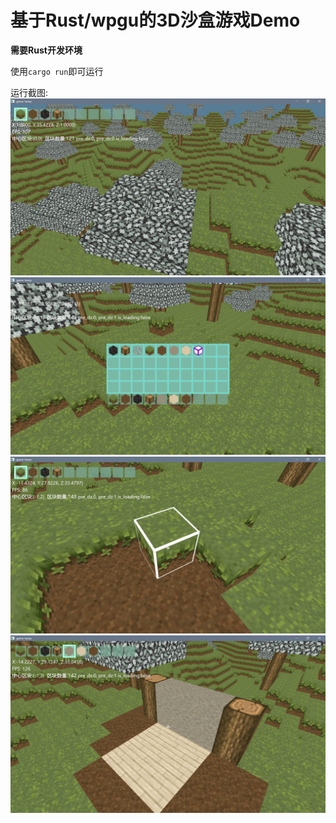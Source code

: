 # 基于Rust/wpgu的3D沙盒游戏Demo

**需要Rust开发环境**

使用`cargo run`即可运行

运行截图:
![1](res/chore/1.png)
![2](res/chore/2.png)
![3](res/chore/3.png)
![4](res/chore/4.png)